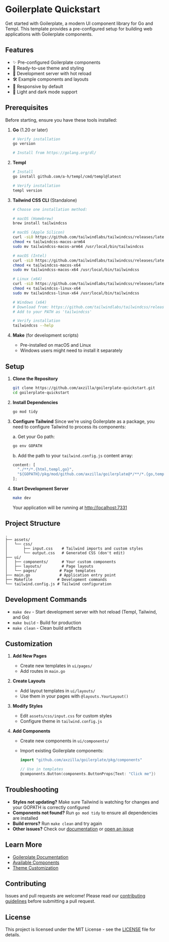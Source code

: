 # Goilerplate Quickstart

Get started with Goilerplate, a modern UI component library for Go and Templ. This template provides a pre-configured setup for building web applications with Goilerplate components.

## Features

- ✨ Pre-configured Goilerplate components
- 🎨 Ready-to-use theme and styling
- 🚀 Development server with hot reload
- 🛠️ Example components and layouts
- 📱 Responsive by default
- 🌙 Light and dark mode support

## Prerequisites

Before starting, ensure you have these tools installed:

1. **Go** (1.20 or later)

   ```bash
   # Verify installation
   go version

   # Install from https://golang.org/dl/
   ```

2. **Templ**

   ```bash
   # Install
   go install github.com/a-h/templ/cmd/templ@latest

   # Verify installation
   templ version
   ```

3. **Tailwind CSS CLI** (Standalone)

   ```bash
   # Choose one installation method:

   # macOS (Homebrew)
   brew install tailwindcss

   # macOS (Apple Silicon)
   curl -sLO https://github.com/tailwindlabs/tailwindcss/releases/latest/download/tailwindcss-macos-arm64
   chmod +x tailwindcss-macos-arm64
   sudo mv tailwindcss-macos-arm64 /usr/local/bin/tailwindcss

   # macOS (Intel)
   curl -sLO https://github.com/tailwindlabs/tailwindcss/releases/latest/download/tailwindcss-macos-x64
   chmod +x tailwindcss-macos-x64
   sudo mv tailwindcss-macos-x64 /usr/local/bin/tailwindcss

   # Linux (x64)
   curl -sLO https://github.com/tailwindlabs/tailwindcss/releases/latest/download/tailwindcss-linux-x64
   chmod +x tailwindcss-linux-x64
   sudo mv tailwindcss-linux-x64 /usr/local/bin/tailwindcss

   # Windows (x64)
   # Download from: https://github.com/tailwindlabs/tailwindcss/releases/latest/download/tailwindcss-windows-x64.exe
   # Add to your PATH as 'tailwindcss'

   # Verify installation
   tailwindcss --help
   ```

4. **Make** (for development scripts)
   - Pre-installed on macOS and Linux
   - Windows users might need to install it separately

## Setup

1. **Clone the Repository**

   ```bash
   git clone https://github.com/axzilla/goilerplate-quickstart.git
   cd goilerplate-quickstart
   ```

2. **Install Dependencies**

   ```bash
   go mod tidy
   ```

3. **Configure Tailwind**
   Since we're using Goilerplate as a package, you need to configure Tailwind to process its components:

   a. Get your Go path:

   ```bash
   go env GOPATH
   ```

   b. Add the path to your `tailwind.config.js` content array:

   ```js
   content: [
     "./**/*.{html,templ,go}",
     "${GOPATH}/pkg/mod/github.com/axzilla/goilerplate@*/**/*.{go,templ}", // Replace ${GOPATH} with your actual Go path
   ];
   ```

4. **Start Development Server**

   ```bash
   make dev
   ```

   Your application will be running at [http://localhost:7331](http://localhost:7331)

## Project Structure

```
.
├── assets/
│   └── css/
│       ├── input.css    # Tailwind imports and custom styles
│       └── output.css   # Generated CSS (don't edit)
├── ui/
│   ├── components/      # Your custom components
│   ├── layouts/         # Page layouts
│   └── pages/          # Page templates
├── main.go             # Application entry point
├── Makefile           # Development commands
└── tailwind.config.js # Tailwind configuration
```

## Development Commands

- `make dev` - Start development server with hot reload (Templ, Tailwind, and Go)
- `make build` - Build for production
- `make clean` - Clean build artifacts

## Customization

1. **Add New Pages**

   - Create new templates in `ui/pages/`
   - Add routes in `main.go`

2. **Create Layouts**

   - Add layout templates in `ui/layouts/`
   - Use them in your pages with `@layouts.YourLayout()`

3. **Modify Styles**

   - Edit `assets/css/input.css` for custom styles
   - Configure theme in `tailwind.config.js`

4. **Add Components**

   - Create new components in `ui/components/`
   - Import existing Goilerplate components:

     ```go
     import "github.com/axzilla/goilerplate/pkg/components"

     // Use in templates
     @components.Button(components.ButtonProps{Text: "Click me"})
     ```

## Troubleshooting

- **Styles not updating?** Make sure Tailwind is watching for changes and your GOPATH is correctly configured
- **Components not found?** Run `go mod tidy` to ensure all dependencies are installed
- **Build errors?** Run `make clean` and try again
- **Other issues?** Check our [documentation](https://goilerplate.com/docs/how-to-use) or [open an issue](https://github.com/axzilla/goilerplate-quickstart/issues)

## Learn More

- [Goilerplate Documentation](https://goilerplate.com/docs/how-to-use)
- [Available Components](https://goilerplate.com/docs/components)
- [Theme Customization](https://goilerplate.com/docs/themes)

## Contributing

Issues and pull requests are welcome! Please read our [contributing guidelines](https://github.com/axzilla/goilerplate/blob/main/CONTRIBUTING.md) before submitting a pull request.

## License

This project is licensed under the MIT License - see the [LICENSE](LICENSE) file for details.
